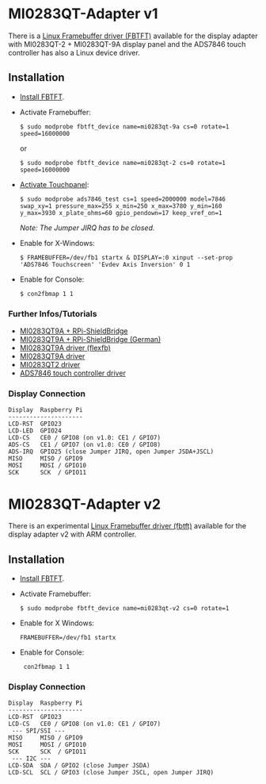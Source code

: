 # MI0283QT-Adapter v1

There is a [Linux Framebuffer driver (FBTFT)](https://github.com/notro/fbtft/wiki) available for the display adapter with MI0283QT-2 + MI0283QT-9A display panel and the ADS7846 touch controller has also a Linux device driver.

## Installation

* [Install FBTFT](https://github.com/notro/fbtft/wiki#install).

* Activate Framebuffer:

    ```
    $ sudo modprobe fbtft_device name=mi0283qt-9a cs=0 rotate=1 speed=16000000
    ```
    or
    ```
    $ sudo modprobe fbtft_device name=mi0283qt-2 cs=0 rotate=1 speed=16000000
    ```

* [Activate Touchpanel](https://github.com/notro/fbtft/wiki/Touchpanel#watterott-mi0283qt-9a):

    ```
    $ sudo modprobe ads7846_test cs=1 speed=2000000 model=7846 swap_xy=1 pressure_max=255 x_min=250 x_max=3780 y_min=160 y_max=3930 x_plate_ohms=60 gpio_pendown=17 keep_vref_on=1
    ```
    *Note: The Jumper JIRQ has to be closed.*

* Enable for X-Windows:

    ```
    $ FRAMEBUFFER=/dev/fb1 startx & DISPLAY=:0 xinput --set-prop 'ADS7846 Touchscreen' 'Evdev Axis Inversion' 0 1
    ```

* Enable for Console:

    ```
    $ con2fbmap 1 1
    ```

### Further Infos/Tutorials
* [MI0283QT9A + RPi-ShieldBridge](http://lallafa.de/blog/2013/07/watterotts-new-rpi-shieldbridge/)
* [MI0283QT9A + RPi-ShieldBridge (German)](http://www.mdtweb.de/index.php/projekte/mikroprozessoren/raspberry-pi/rpi-lcd-ansteuerung)
* [MI0283QT9A driver (flexfb)](http://lallafa.de/blog/2013/06/watterott-mi0283qt-9-display-with-generic-flexfb-driver/)
* [MI0283QT9A driver](http://lallafa.de/blog/2013/03/watterott-mi0283qt-9a-display-for-the-rasbperry-pi/)
* [MI0283QT2 driver](http://lallafa.de/blog/2013/03/watterott-display-on-raspberry-pi/)
* [ADS7846 touch controller driver](http://lallafa.de/blog/2013/03/adding-touch-support-for-the-mi0283qt-displays/)

### Display Connection
```
Display  Raspberry Pi
---------------------
LCD-RST  GPIO23
LCD-LED  GPIO24
LCD-CS   CE0 / GPIO8 (on v1.0: CE1 / GPIO7)
ADS-CS   CE1 / GPIO7 (on v1.0: CE0 / GPIO8)
ADS-IRQ  GPIO25 (close Jumper JIRQ, open Jumper JSDA+JSCL)
MISO     MISO / GPIO9
MOSI     MOSI / GPIO10
SCK      SCK  / GPIO11
```


# MI0283QT-Adapter v2

There is an experimental [Linux Framebuffer driver (fbtft)](https://github.com/notro/fbtft/wiki) available for the display adapter v2 with ARM controller.

## Installation

* [Install FBTFT](https://github.com/notro/fbtft/wiki#install).

* Activate Framebuffer:

    ```
    $ sudo modprobe fbtft_device name=mi0283qt-v2 cs=0 rotate=1
    ```

* Enable for X Windows:

    ```
    FRAMEBUFFER=/dev/fb1 startx
    ```

* Enable for Console:

    ```
     con2fbmap 1 1
    ```

### Display Connection
```
Display  Raspberry Pi
---------------------
LCD-RST  GPIO23
LCD-CS   CE0 / GPIO8 (on v1.0: CE1 / GPIO7)
 --- SPI/SSI ---
MISO     MISO / GPIO9
MOSI     MOSI / GPIO10
SCK      SCK  / GPIO11
 --- I2C ---
LCD-SDA  SDA / GPIO2 (close Jumper JSDA)
LCD-SCL  SCL / GPIO3 (close Jumper JSCL, open Jumper JIRQ)

```
